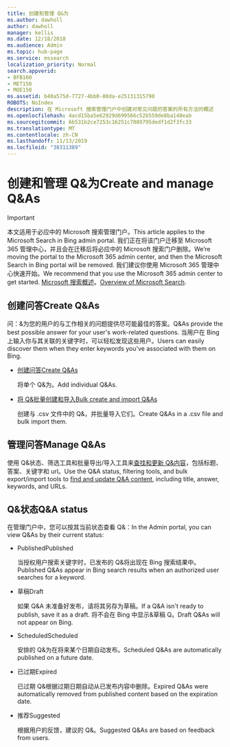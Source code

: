 ```yaml
---
title: 创建和管理 Q&为
ms.author: dawholl
author: dawholl
manager: kellis
ms.date: 12/18/2018
ms.audience: Admin
ms.topic: hub-page
ms.service: mssearch
localization_priority: Normal
search.appverid:
- BFB160
- MET150
- MOE150
ms.assetid: b40a575d-7727-4bb0-80da-e25131315790
ROBOTS: NoIndex
description: 在 Microsoft 搜索管理门户中创建对常见问题的答案的所有方法的概述
ms.openlocfilehash: 4acd15ba5e62929d699566c52b559de8ba148eab
ms.sourcegitcommit: 6b531b2ce7253c16251c7089795dedf1d2f3fc33
ms.translationtype: MT
ms.contentlocale: zh-CN
ms.lasthandoff: 11/13/2019
ms.locfileid: "38311389"
---
```

# <a name="create-and-manage-qas"></a><span data-ttu-id="a127a-103">创建和管理 Q&为</span><span class="sxs-lookup"><span data-stu-id="a127a-103">Create and manage Q&As</span></span>

> [!IMPORTANT]
> <span data-ttu-id="a127a-104">本文适用于必应中的 Microsoft 搜索管理门户。</span><span class="sxs-lookup"><span data-stu-id="a127a-104">This article applies to the Microsoft Search in Bing admin portal.</span></span> <span data-ttu-id="a127a-105">我们正在将该门户迁移至 Microsoft 365 管理中心，并且会在迁移后将必应中的 Microsoft 搜索门户删除。</span><span class="sxs-lookup"><span data-stu-id="a127a-105">We’re moving the portal to the Microsoft 365 admin center, and then the Microsoft Search in Bing portal will be removed.</span></span> <span data-ttu-id="a127a-106">我们建议你使用 Microsoft 365 管理中心快速开始。</span><span class="sxs-lookup"><span data-stu-id="a127a-106">We recommend that you use the Microsoft 365 admin center to get started.</span></span> <span data-ttu-id="a127a-107">[Microsoft 搜索概述](overview-microsoft-search.md)。</span><span class="sxs-lookup"><span data-stu-id="a127a-107">[Overview of Microsoft Search](overview-microsoft-search.md).</span></span>
    
## <a name="create-qas"></a><span data-ttu-id="a127a-108">创建问答</span><span class="sxs-lookup"><span data-stu-id="a127a-108">Create Q&As</span></span>

<span data-ttu-id="a127a-109">问：&为您的用户的与工作相关的问题提供尽可能最佳的答案。</span><span class="sxs-lookup"><span data-stu-id="a127a-109">Q&As provide the best possible answer for your user's work-related questions.</span></span> <span data-ttu-id="a127a-110">当用户在 Bing 上输入你与其关联的关键字时，可以轻松发现这些用户。</span><span class="sxs-lookup"><span data-stu-id="a127a-110">Users can easily discover them when they enter keywords you've associated with them on Bing.</span></span>
  
- [<span data-ttu-id="a127a-111">创建问答</span><span class="sxs-lookup"><span data-stu-id="a127a-111">Create Q&As</span></span>](create-qas.md)
    
    <span data-ttu-id="a127a-112">将单个 Q&为。</span><span class="sxs-lookup"><span data-stu-id="a127a-112">Add individual Q&As.</span></span>
    
- [<span data-ttu-id="a127a-113">将 Q&批量创建和导入</span><span class="sxs-lookup"><span data-stu-id="a127a-113">Bulk create and import Q&As</span></span>](bulk-create-qas.md)
    
    <span data-ttu-id="a127a-114">创建与 .csv 文件中的 Q&，并批量导入它们。</span><span class="sxs-lookup"><span data-stu-id="a127a-114">Create Q&As in a .csv file and bulk import them.</span></span>
    
## <a name="manage-qas"></a><span data-ttu-id="a127a-115">管理问答</span><span class="sxs-lookup"><span data-stu-id="a127a-115">Manage Q&As</span></span>

<span data-ttu-id="a127a-116">使用 Q&状态、筛选工具和批量导出/导入工具来[查找和更新 Q&内容](manage-qas.md)，包括标题、答案、关键字和 url。</span><span class="sxs-lookup"><span data-stu-id="a127a-116">Use the Q&A status, filtering tools, and bulk export/import tools to [find and update Q&A content](manage-qas.md), including title, answer, keywords, and URLs.</span></span>
  
## <a name="qa-status"></a><span data-ttu-id="a127a-117">Q&状态</span><span class="sxs-lookup"><span data-stu-id="a127a-117">Q&A status</span></span>

<span data-ttu-id="a127a-118">在管理门户中，您可以按其当前状态查看 Q&：</span><span class="sxs-lookup"><span data-stu-id="a127a-118">In the Admin portal, you can view Q&As by their current status:</span></span>
  
- <span data-ttu-id="a127a-119">Published</span><span class="sxs-lookup"><span data-stu-id="a127a-119">Published</span></span>
    
    <span data-ttu-id="a127a-120">当授权用户搜索关键字时，已发布的 Q&将出现在 Bing 搜索结果中。</span><span class="sxs-lookup"><span data-stu-id="a127a-120">Published Q&As appear in Bing search results when an authorized user searches for a keyword.</span></span>
    
- <span data-ttu-id="a127a-121">草稿</span><span class="sxs-lookup"><span data-stu-id="a127a-121">Draft</span></span>
    
    <span data-ttu-id="a127a-122">如果 Q&A 未准备好发布，请将其另存为草稿。</span><span class="sxs-lookup"><span data-stu-id="a127a-122">If a Q&A isn't ready to publish, save it as a draft.</span></span> <span data-ttu-id="a127a-123">将不会在 Bing 中显示&草稿 Q。</span><span class="sxs-lookup"><span data-stu-id="a127a-123">Draft Q&As will not appear on Bing.</span></span>
    
- <span data-ttu-id="a127a-124">Scheduled</span><span class="sxs-lookup"><span data-stu-id="a127a-124">Scheduled</span></span>
    
    <span data-ttu-id="a127a-125">安排的 Q&为在将来某个日期自动发布。</span><span class="sxs-lookup"><span data-stu-id="a127a-125">Scheduled Q&As are automatically published on a future date.</span></span>
    
- <span data-ttu-id="a127a-126">已过期</span><span class="sxs-lookup"><span data-stu-id="a127a-126">Expired</span></span>
    
    <span data-ttu-id="a127a-127">已过期 Q&根据过期日期自动从已发布内容中删除。</span><span class="sxs-lookup"><span data-stu-id="a127a-127">Expired Q&As were automatically removed from published content based on the expiration date.</span></span>
    
- <span data-ttu-id="a127a-128">推荐</span><span class="sxs-lookup"><span data-stu-id="a127a-128">Suggested</span></span>
    
    <span data-ttu-id="a127a-129">根据用户的反馈，建议的 Q&。</span><span class="sxs-lookup"><span data-stu-id="a127a-129">Suggested Q&As are based on feedback from users.</span></span>

  

